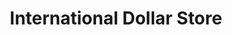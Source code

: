 ---
title: "International Dollar Store"
url: /malden/international-dollar-store/
shop: convenience
---